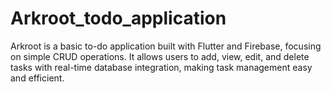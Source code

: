 # Arkroot_todo_application
Arkroot is a basic to-do application built with Flutter and Firebase, focusing on simple CRUD operations. It allows users to add, view, edit, and delete tasks with real-time database integration, making task management easy and efficient.

